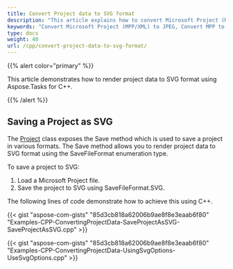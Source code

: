 ```yaml
---
title: Convert Project data to SVG format
description: "This article explains how to convert Microsoft Project (MPP/XML) files to JPEG using Aspose.Tasks for C++."
keywords: "Convert Microsoft Project (MPP/XML) to JPEG, Convert MPP to JPEG, Export MPP Project to JPEG, save project data to JPEG, Save MPP as JPEG, Aspose.Tasks for C++"
type: docs
weight: 40
url: /cpp/convert-project-data-to-svg-format/
---
```


{{% alert color="primary" %}}

This article demonstrates how to render project data to SVG format using Aspose.Tasks for C++.

{{% /alert %}}

## **Saving a Project as SVG**
The [Project](https://reference.aspose.com/tasks/cpp/class/aspose.tasks.project) class exposes the Save method which is used to save a project in various formats. The Save method allows you to render project data to SVG format using the SaveFileFormat enumeration type.

To save a project to SVG:

1. Load a Microsoft Project file.
2. Save the project to SVG using SaveFileFormat.SVG.

The following lines of code demonstrate how to achieve this using C++.

{{< gist "aspose-com-gists" "85d3cb818a62006b9ae8f8e3eaab6f80" "Examples-CPP-ConvertingProjectData-SaveProjectAsSVG-SaveProjectAsSVG.cpp" >}}

{{< gist "aspose-com-gists" "85d3cb818a62006b9ae8f8e3eaab6f80" "Examples-CPP-ConvertingProjectData-UsingSvgOptions-UseSvgOptions.cpp" >}}
